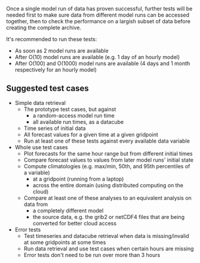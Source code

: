 Once a single model run of data has proven successful, further tests will be needed first to make sure data
from different model runs can be accessed together, then to check the performance on a largish subset of data before
creating the complete archive.

It's recommended to run these tests:
- As soon as 2 model runs are available
- After O(10) model runs are available (e.g. 1 day of an hourly model)
- After O(100) and O(1000) model runs are available (4 days and 1 month respectively 
  for an hourly model)

## Suggested test cases

- Simple data retrieval
    - The prototype test cases, but against 
        - a random-access model run time
        - all available run times, as a datacube
    - Time series of initial data
    - All forecast values for a given time at a given gridpoint
    - Run at least one of these tests against every available data variable
- Whole use test cases
    - Plot forecasts for the same hour range but from different initial times
    - Compare forecast values to values from later model runs' initial state
    - Compute climatologies (e.g. max/min, 50th, and 95th percentiles of a variable)
       - at a gridpoint (running from a laptop)
       - across the entire domain (using distributed computing on the cloud)
    - Compare at least one of these analyses to an equivalent analysis on data from
        - a completely different model
        - the source data, e.g. the grib2 or netCDF4 files that are being converted for better cloud access
- Error tests
    - Test timeseries and datacube retrieval when data is missing/invalid at some gridpoints at some times
    - Run data retrieval and use test cases when certain hours are missing
    - Error tests don't need to be run over more than 3 hours
